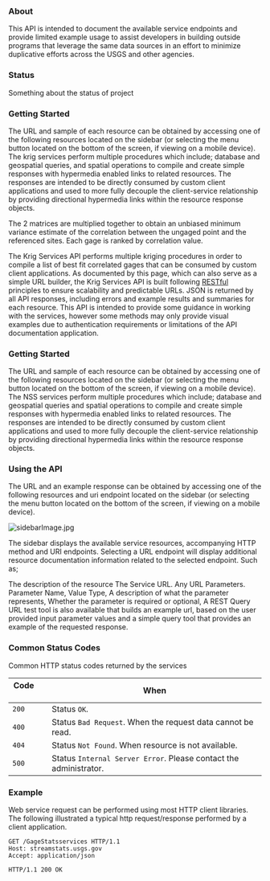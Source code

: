 ### About
This API is intended to document the available service endpoints and provide limited example usage to assist developers in building outside programs that leverage the same data sources in an effort to minimize duplicative efforts across the USGS and other agencies.

### Status
Something about the status of project
### Getting Started
The URL and sample of each resource can be obtained by accessing one of the following resources located on the sidebar (or selecting the menu button located on the bottom of the screen, if viewing on a mobile device). The krig services perform multiple procedures which include; database and geospatial queries, and spatial operations to compile and create simple responses with hypermedia enabled links to related resources. The responses are intended to be directly consumed by custom client applications and used to more fully decouple the client-service relationship by providing directional hypermedia links within the resource response objects.

The 2 matrices are multiplied together to obtain an unbiased minimum variance estimate of the correlation between the ungaged point and the referenced sites. 
Each gage is ranked by correlation value.

The Krig Services API performs multiple kriging procedures in order to compile a list of best fit correlated gages that can be consumed by custom client applications. As documented by this page, which can also serve as a simple URL builder, the Krig Services API is built following [RESTful](http://en.wikipedia.org/wiki/Representational_state_transfer) principles to ensure scalability and predictable URLs. JSON is returned by all API responses, including errors and example results and summaries for each resource. This API is intended to provide some guidance in working with the services, however some methods may only provide visual examples due to authentication requirements or limitations of the API documentation application. 

### Getting Started
The URL and sample of each resource can be obtained by accessing one of the following resources located on the sidebar (or selecting the menu button located on the bottom of the screen, if viewing on a mobile device). The NSS services perform multiple procedures which include; database and geospatial queries and spatial operations to compile and create simple responses with hypermedia enabled links to related resources. The responses are intended to be directly consumed by custom client applications and used to more fully decouple the client-service relationship by providing directional hypermedia links within the resource response objects.
### Using the API
The URL and an example response can be obtained by accessing one of the following resources and uri endpoint located on the sidebar (or selecting the menu button located on the bottom of the screen, if viewing on a mobile device). 

<img alt="sidebarImage.jpg" 
src="" />

The sidebar displays the available service resources, accompanying HTTP method and URI endpoints. Selecting a URL endpoint will display additional resource documentation information related to the selected endpoint. Such as;

The description of the resource
The Service URL.
Any URL Parameters.
Parameter Name,
Value Type,
A description of what the parameter represents,
Whether the parameter is required or optional,
A REST Query URL test tool is also available that builds an example url, based on the user provided input parameter values and a simple query tool that provides an example of the requested response.

### Common Status Codes
Common HTTP status codes returned by the services

| Code &nbsp; &nbsp; &nbsp;   |When     
| ------- |---------
| `200`   | Status  `OK`.
| `400`   | Status `Bad Request`. When the request data cannot be read.
| `404`   | Status `Not Found`. When resource is not available.
| `500`   | Status `Internal Server Error`. Please contact the administrator. 

### Example
Web service request can be performed using most HTTP client libraries. The following illustrated a typical http request/response performed by a client application.

```
GET /GageStatsservices HTTP/1.1
Host: streamstats.usgs.gov
Accept: application/json
```
```
HTTP/1.1 200 OK

  
```
